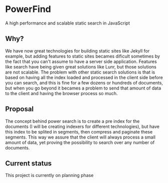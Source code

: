 # PowerFind

A high performance and scalable static search in JavaScript

## Why?
We have now great technologies for building static sites like Jekyll for example, but adding features to static sites becames dificult sometimes by the fact that you can't assume to have a server side application.
Features like search have being given great solutions like Lunr, but those solutions are not scalable.
The problem with other static search solutions is that is based on having all the index loaded and processed in the client side before you can search, and this is fine for a few dozens or hundreds of documents, but when you go beyond it becames a problem to send that amount of data to the client and having the browser process so much.

## Proposal
The concept behind power search is to create a pre index for the documents (I will be creating indexers for different technologies), but have this index to be splited in segments, then compress and paginate these segments.
This way we assure that the client will always process a small amount of data, yet proving the possibility to search over any number of documents.

## Current status
This project is currently on planning phase
